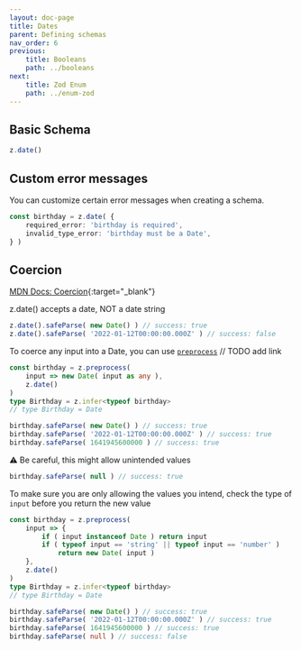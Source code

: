 ```yaml
---
layout: doc-page
title: Dates
parent: Defining schemas
nav_order: 6
previous:
    title: Booleans
    path: ../booleans
next:
    title: Zod Enum
    path: ../enum-zod
---
```


## Basic Schema
```ts
z.date()
```

## Custom error messages
You can customize certain error messages when creating a schema.
```ts
const birthday = z.date( {
    required_error: 'birthday is required',
    invalid_type_error: 'birthday must be a Date',
} )
```

## Coercion
[MDN Docs: Coercion](https://developer.mozilla.org/en-US/docs/Glossary/Type_coercion){:target="_blank"}

z.date() accepts a date, NOT a date string
```ts
z.date().safeParse( new Date() ) // success: true
z.date().safeParse( '2022-01-12T00:00:00.000Z' ) // success: false
```

To coerce any input into a Date, you can use [`preprocess`]() // TODO add link
```ts
const birthday = z.preprocess(
    input => new Date( input as any ),
    z.date()
)
type Birthday = z.infer<typeof birthday>
// type Birthday = Date

birthday.safeParse( new Date() ) // success: true
birthday.safeParse( '2022-01-12T00:00:00.000Z' ) // success: true
birthday.safeParse( 1641945600000 ) // success: true
```
⚠️ Be careful, this might allow unintended values
```ts
birthday.safeParse( null ) // success: true
```

To make sure you are only allowing the values you intend, check the type of `input` before you return the new value

```ts
const birthday = z.preprocess(
    input => {
        if ( input instanceof Date ) return input
        if ( typeof input == 'string' || typeof input == 'number' )
            return new Date( input )
    },
    z.date()
)
type Birthday = z.infer<typeof birthday>
// type Birthday = Date

birthday.safeParse( new Date() ) // success: true
birthday.safeParse( '2022-01-12T00:00:00.000Z' ) // success: true
birthday.safeParse( 1641945600000 ) // success: true
birthday.safeParse( null ) // success: false
```